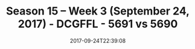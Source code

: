 ---
title: Season 15 – Week 3 (September 24, 2017) - DCGFFL - 5691 vs 5690
teams_score:
- team: 5691
  score: 24
- team: 5690
  score: 18
mvp: Pedro Suarez, Antwon Hines
game-ball: Miles Simpson, Ryan Myers
season: 15
week: 3
date: '2017-09-24T22:39:08'
pageid: season-15-week-3-september-24-2017-5691-vs-5690
---